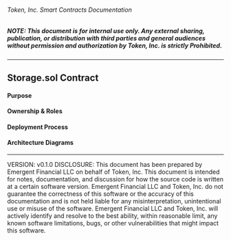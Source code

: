 ###### Token, Inc. Smart Contracts Documentation
##### *NOTE: This document is for internal use only. Any external sharing, publication, or distribution with third parties and general audiences without permission and authorization by Token, Inc. is strictly Prohibited.*
---
## Storage.sol Contract

#### Purpose
#### Ownership & Roles



#### Deployment Process
#### Architecture Diagrams

---
VERSION: v0.1.0
DISCLOSURE: This document has been prepared by Emergent Financial LLC on behalf of Token, Inc. This document is intended for notes, documentation, and discussion for how the source code is written at a certain software version. Emergent Financial LLC and Token, Inc. do not guarantee the correctness of this software or the accuracy of this documentation and is not held liable for any misinterpretation, unintentional use or misuse of the software. Emergent Financial LLC and Token, Inc. will actively identify and resolve to the best ability, within reasonable limit, any known software limitations, bugs, or other vulnerabilities that might impact this software.
